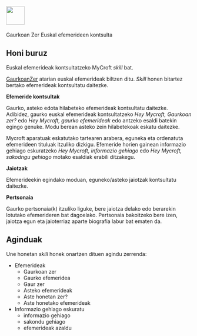 # <img src="https://raw.githack.com/FortAwesome/Font-Awesome/master/svgs/solid/calendar.svg" card_color="#22A7F0" width="50" height="50" style="vertical-align:bottom"/>
Gaurkoan Zer
Euskal efemerideen kontsulta

## Honi buruz
Euskal efemerideak kontsultatzeko MyCroft *skill* bat.

[GaurkoanZer](https://gaurkoanzer.eus) atarian euskal efemerideak biltzen ditu. *Skill* honen bitartez bertako efemerideak kontsultatu daitezke.

**Efemeride kontsultak**

Gaurko, asteko edota hilabeteko efemerideak kontsultatu daitezke. Adibidez, gaurko euskal efemerideak kontsultatzeko *Hey Mycroft, Gaurkoan zer?* edo *Hey Mycroft, gaurko efemerideak* edo antzeko esaldi batekin egingo genuke. Modu berean asteko zein hilabetekoak eskatu daitezke.

Mycroft aparatuak eskatutako tartearen arabera, eguneka eta ordenatuta efemerideen tituluak itzuliko dizkigu. Efemeride horien gainean informazio gehiago eskuratzeko *Hey Mycroft, informazio gehiago* edo *Hey Mycroft, sakodngu gehiago* motako esaldiak erabili ditzakegu.

**Jaiotzak**

Efemerideekin egindako moduan, eguneko/asteko jaiotzak kontsultatu daitezke.

**Pertsonaia**

Gaurko pertsonaia(k) itzuliko liguke, bere jaiotza delako edo berarekin lotutako efemerideren bat dagoelako. Pertsonaia bakoitzeko bere izen, jaiotza egun eta jaioterriaz aparte biografia labur bat ematen da.

## Aginduak

Une honetan *skill* honek onartzen dituen agindu zerrenda:

* Efemerideak
  * Gaurkoan zer
  * Gaurko efemeridea
  * Gaur zer
  * Asteko efemerideak
  * Aste honetan zer?
  * Aste honetako efemerideak
* Informazio gehiago eskuratu
  * informazio gehiago
  * sakondu gehiago
  * efemerideak azaldu

